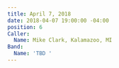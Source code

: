 ```yaml
---
title: April 7, 2018
date: 2018-04-07 19:00:00 -04:00
position: 6
Caller:
  Name: Mike Clark, Kalamazoo, MI
Band:
  Name: 'TBD '
---
```


